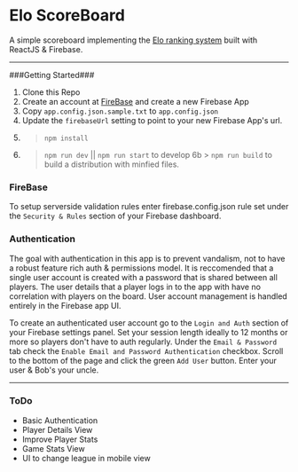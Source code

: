 Elo ScoreBoard
====
A simple scoreboard implementing the [Elo ranking system](https://en.wikipedia.org/wiki/Elo_rating_system) built with ReactJS & Firebase.

---

###Getting Started###

1. Clone this Repo
2. Create an account at [FireBase](https://www.firebase.com/) and create a new Firebase App
3. Copy `app.config.json.sample.txt` to `app.config.json`
4. Update the `firebaseUrl` setting to point to your new Firebase App's url.
5. > `npm install`
6. > `npm run dev` || `npm run start` to develop
6b > `npm run build` to build a distribution with minfied files.


### FireBase ###
To setup serverside validation rules enter firebase.config.json rule set under the `Security & Rules` section of your Firebase dashboard.

### Authentication ###
The goal with authentication in this app is to prevent vandalism, not to have a robust feature rich auth & permissions model. It is reccomended that a single user account is created with a password that is shared between all players. The user details that a player logs in to the app with have no correlation with players on the board. User account management is handled entirely in the Firebase app UI.

To create an authenticated user account go to the `Login and Auth` section of your Firebase settings panel. Set your session length ideally to 12 months or more so players don't have to auth regularly. Under the `Email & Password` tab check the `Enable Email and Password Authentication` checkbox. Scroll to the bottom of the page and click the green `Add User` button. Enter your user & Bob's your uncle.


---

### ToDo ###
* Basic Authentication
* Player Details View
* Improve Player Stats
* Game Stats View
* UI to change league in mobile view
